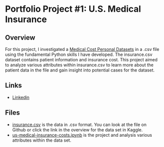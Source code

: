 # Portfolio Project #1: U.S. Medical Insurance
## Overview
For this project, I investigated a [Medical Cost Personal Datasets](https://www.kaggle.com/datasets/mirichoi0218/insurance) in a .csv file using the fundamental Python skills I have developed. The insurance.csv dataset contains patient information and insurance cost. This project aimed to analyze various attributes within insurance.csv to learn more about the patient data in the file and gain insight into potential cases for the dataset.
## Links
- [Linkedin](https://www.linkedin.com/in/tessalipford/) 
## Files
- [insurance.csv](https://github.com/tessa1293/Portfolio-Project-U.S.-Medical-Insurance/blob/main/insurance.csv) is the data in .csv format. You can look at the file on Github or click the link in the overview for the data set in Kaggle. 
- [us-medical-insurance-costs.ipynb](https://github.com/tessa1293/Portfolio-Project-U.S.-Medical-Insurance/blob/main/us-medical-insurance-costs.ipynb) is the project and analysis various attributes within the data set. 
